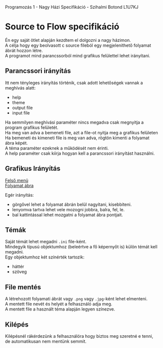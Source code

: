 Programozás 1 - Nagy Házi Specifikáció - Szihalmi Botond L1U7KJ
# Source to Flow specifikáció
Én egy saját ötlet alapján kezdtem el dolgozni a nagy házimon. \
A célja hogy egy beolvasott c source fileból egy megjeleníthető folyamat ábrát hozzon létre.\
A programot mind parancssorból mind grafikus felülettel lehet irányítani.

## Parancssori irányítás
Itt nem tényleges irányítás történik, csak adott lehetőségek vannak a meghívás alatt:
- help
- theme
- output file
- input file

Ha semmilyen meghívási paraméter nincs megadva csak megnyitja a program grafikus felületét. \
Ha meg van adva a bemeneti file, azt a file-ot nyitja meg a grafikus felületen \
Ha bemeneti és kimeneti file is meg van adva, rögtön kimenti a folyamat ábra képét. \
A téma paraméter ezeknek a működését nem érinti. \
A help paraméter csak kiírja hogyan kell a parancssori irányítást használni.

## Grafikus Irányítás
[Felső menü](https://app.moqups.com/brleEga77fA5GRgd3TpBNSpikZaXF3zO/view/page/ad64222d5)\
[Folyamat ábra](https://app.moqups.com/brleEga77fA5GRgd3TpBNSpikZaXF3zO/view/page/a09b4f337)

Egér irányítás:
- görgővel lehet a folyamat ábrán belül nagyítani, kisebbíteni.
- lenyomva tartva lehet vele mozogni jobbra, balra, fel, le.
- bal kattintással lehet mozgatni a folyamat ábra pontjait.

## Témák
Saját témát lehet megadni `.ini` file-ként. \
Mindegyik típusú objektumhoz (beleértve a fő képernyőt is) külön témát kell megadni. \
Egy objektumhoz két színérték tartozik:
- háttér
- szöveg

## File mentés
A létrehozott folyamati ábrát vagy `.png` vagy `.jpg`-ként lehet elmenteni. \
A mentett file nevét és helyét a felhasználó adja meg. \
A mentett file a használt téma alapján legyen színezve.

## Kilépés
Kilépésnél rákérdezünk a felhasználóra hogy biztos meg szeretné e tenni, de automatikusan nem mentünk semmit.
